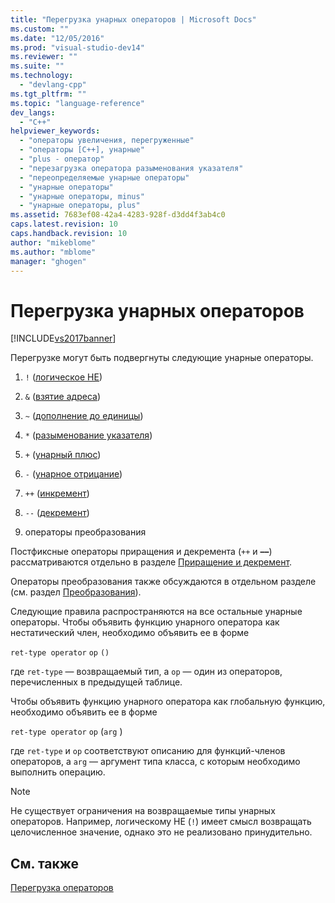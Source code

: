 ```yaml
---
title: "Перегрузка унарных операторов | Microsoft Docs"
ms.custom: ""
ms.date: "12/05/2016"
ms.prod: "visual-studio-dev14"
ms.reviewer: ""
ms.suite: ""
ms.technology: 
  - "devlang-cpp"
ms.tgt_pltfrm: ""
ms.topic: "language-reference"
dev_langs: 
  - "C++"
helpviewer_keywords: 
  - "операторы увеличения, перегруженные"
  - "операторы [C++], унарные"
  - "plus - оператор"
  - "перезагрузка оператора разыменования указателя"
  - "переопределяемые унарные операторы"
  - "унарные операторы"
  - "унарные операторы, minus"
  - "унарные операторы, plus"
ms.assetid: 7683ef08-42a4-4283-928f-d3dd4f3ab4c0
caps.latest.revision: 10
caps.handback.revision: 10
author: "mikeblome"
ms.author: "mblome"
manager: "ghogen"
---
```

# Перегрузка унарных операторов
[!INCLUDE[vs2017banner](../assembler/inline/includes/vs2017banner.md)]

Перегрузке могут быть подвергнуты следующие унарные операторы.  
  
1.  `!` \([логическое НЕ](../cpp/logical-negation-operator-exclpt.md)\)  
  
2.  `&` \([взятие адреса](../cpp/address-of-operator-amp.md)\)  
  
3.  `~` \([дополнение до единицы](../cpp/one-s-complement-operator-tilde.md)\)  
  
4.  `*` \([разыменование указателя](../cpp/indirection-operator-star.md)\)  
  
5.  `+` \([унарный плюс](../cpp/additive-operators-plus-and.md)\)  
  
6.  `-` \([унарное отрицание](../cpp/additive-operators-plus-and.md)\)  
  
7.  `++` \([инкремент](../Topic/Prefix%20Increment%20and%20Decrement%20Operators:%20++%20and%20--.md)\)  
  
8.  `--` \([декремент](../Topic/Prefix%20Increment%20and%20Decrement%20Operators:%20++%20and%20--.md)\)  
  
9. операторы преобразования  
  
 Постфиксные операторы приращения и декремента \(`++` и **––**\) рассматриваются отдельно в разделе [Приращение и декремент](../Topic/Increment%20and%20Decrement%20Operator%20Overloading%20\(C++\).md).  
  
 Операторы преобразования также обсуждаются в отдельном разделе \(см. раздел [Преобразования](../cpp/user-defined-type-conversions-cpp.md)\).  
  
 Следующие правила распространяются на все остальные унарные операторы.  Чтобы объявить функцию унарного оператора как нестатический член, необходимо объявить ее в форме  
  
 `ret-type operator` `op` `()`  
  
 где `ret-type` — возвращаемый тип, а `op` — один из операторов, перечисленных в предыдущей таблице.  
  
 Чтобы объявить функцию унарного оператора как глобальную функцию, необходимо объявить ее в форме  
  
 `ret-type operator` `op` \(`arg` \)  
  
 где `ret-type` и `op` соответствуют описанию для функций\-членов операторов, а `arg` — аргумент типа класса, с которым необходимо выполнить операцию.  
  
> [!NOTE]
>  Не существует ограничения на возвращаемые типы унарных операторов.  Например, логическому НЕ \(`!`\) имеет смысл возвращать целочисленное значение, однако это не реализовано принудительно.  
  
## См. также  
 [Перегрузка операторов](../cpp/operator-overloading.md)